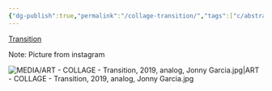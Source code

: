 ```yaml
---
{"dg-publish":true,"permalink":"/collage-transition/","tags":["c/abstract","c/stamp","c/circle","c/letters","c/colour-orange","c/colour-red","c/colour-purple","collage/analog","collage/year-2019","collage/landscape"],"created":"2024-06-28T12:56:46.000-04:00","updated":"2025-08-27T16:07:54.913-04:00"}
---
```



[Transition](https://www.instagram.com/p/B5_Sjsxhylu/)

Note: Picture from instagram

![MEDIA/ART - COLLAGE - Transition, 2019, analog, Jonny Garcia.jpg|ART - COLLAGE - Transition, 2019, analog, Jonny Garcia.jpg](/img/user/MEDIA/ART%20-%20COLLAGE%20-%20Transition,%202019,%20analog,%20Jonny%20Garcia.jpg)
